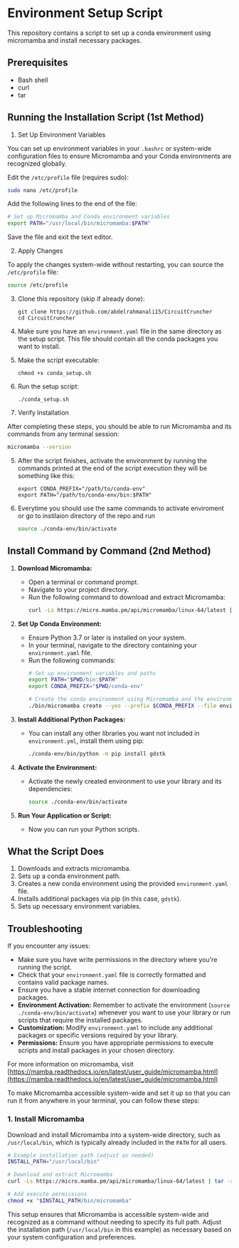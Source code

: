 # Environment Setup Script

This repository contains a script to set up a conda environment using micromamba and install necessary packages.

## Prerequisites

- Bash shell
- curl
- tar

## Running the Installation Script (1st Method)

1. Set Up Environment Variables

You can set up environment variables in your `.bashrc` or system-wide configuration files to ensure Micromamba and your Conda environments are recognized globally.

Edit the `/etc/profile` file (requires sudo):

```bash
sudo nano /etc/profile
```

Add the following lines to the end of the file:

```bash
# Set up Micromamba and Conda environment variables
export PATH="/usr/local/bin/micromamba:$PATH"
```

Save the file and exit the text editor.

2. Apply Changes

To apply the changes system-wide without restarting, you can source the `/etc/profile` file:

```bash
source /etc/profile
```

3. Clone this repository (skip if already done):
   ```
   git clone https://github.com/abdelrahmanali15/CircuitCruncher
   cd CircuitCruncher
   ```

2. Make sure you have an `environment.yaml` file in the same directory as the setup script. This file should contain all the conda packages you want to install.

3. Make the script executable:
   ```
   chmod +x conda_setup.sh
   ```

4. Run the setup script:
   ```
   ./conda_setup.sh
   ```
5. Verify Installation

After completing these steps, you should be able to run Micromamba and its commands from any terminal session:

```bash
micromamba --version
```

5. After the script finishes, activate the environment by running the commands printed at the end of the script execution they will be something like this:
   ```
   export CONDA_PREFIX="/path/to/conda-env"
   export PATH="/path/to/conda-env/bin:$PATH"
   ```

6. Everytime you should use the same commands to activate enviroment or go to instilaion directory of the repo and run 
    ```bash
    source ./conda-env/bin/activate
    ```


## Install Command by Command (2nd Method)

1. **Download Micromamba:**
   - Open a terminal or command prompt.
   - Navigate to your project directory.
   - Run the following command to download and extract Micromamba:
     ```bash
     curl -Ls https://micro.mamba.pm/api/micromamba/linux-64/latest | tar -xj bin/micromamba
     ```

2. **Set Up Conda Environment:**
   - Ensure Python 3.7 or later is installed on your system.
   - In your terminal, navigate to the directory containing your `environment.yaml` file.
   - Run the following commands:
     ```bash
     # Set up environment variables and paths
     export PATH="$PWD/bin:$PATH"
     export CONDA_PREFIX="$PWD/conda-env"
     
     # Create the conda environment using Micromamba and the environment.yaml file
     ./bin/micromamba create --yes --prefix $CONDA_PREFIX --file environment.yml
     ```

3. **Install Additional Python Packages:**
   - You can install any other libraries you want not included in  `environment.yml`, install them using pip:
     ```bash
     ./conda-env/bin/python -m pip install gdstk
     ```

4. **Activate the Environment:**
   - Activate the newly created environment to use your library and its dependencies:
     ```bash
     source ./conda-env/bin/activate
     ```

5. **Run Your Application or Script:**
   - Now you can run your Python scripts.


## What the Script Does

1. Downloads and extracts micromamba.
2. Sets up a conda environment path.
3. Creates a new conda environment using the provided `environment.yaml` file.
4. Installs additional packages via pip (in this case, `gdstk`).
5. Sets up necessary environment variables.



## Troubleshooting

If you encounter any issues:
- Make sure you have write permissions in the directory where you're running the script.
- Check that your `environment.yaml` file is correctly formatted and contains valid package names.
- Ensure you have a stable internet connection for downloading packages.
- **Environment Activation:** Remember to activate the environment (`source ./conda-env/bin/activate`) whenever you want to use your library or run scripts that require the installed packages.
- **Customization:** Modify `environment.yaml` to include any additional packages or specific versions required by your library.
- **Permissions:** Ensure you have appropriate permissions to execute scripts and install packages in your chosen directory.


For more information on micromamba, visit [https://mamba.readthedocs.io/en/latest/user_guide/micromamba.html](https://mamba.readthedocs.io/en/latest/user_guide/micromamba.html)

To make Micromamba accessible system-wide and set it up so that you can run it from anywhere in your terminal, you can follow these steps:

### 1. Install Micromamba

Download and install Micromamba into a system-wide directory, such as `/usr/local/bin`, which is typically already included in the `PATH` for all users.

```bash
# Example installation path (adjust as needed)
INSTALL_PATH="/usr/local/bin"

# Download and extract Micromamba
curl -Ls https://micro.mamba.pm/api/micromamba/linux-64/latest | tar -xj -C "$INSTALL_PATH" bin/micromamba

# Add execute permissions
chmod +x "$INSTALL_PATH/bin/micromamba"
```


This setup ensures that Micromamba is accessible system-wide and recognized as a command without needing to specify its full path. Adjust the installation path (`/usr/local/bin` in this example) as necessary based on your system configuration and preferences.



